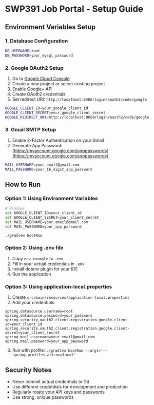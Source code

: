 # SWP391 Job Portal - Setup Guide

## Environment Variables Setup

### 1. Database Configuration

```bash
DB_USERNAME=root
DB_PASSWORD=your_mysql_password
```

### 2. Google OAuth2 Setup

1. Go to [Google Cloud Console](https://console.cloud.google.com/)
2. Create a new project or select existing project
3. Enable Google+ API
4. Create OAuth2 credentials
5. Set redirect URI: `http://localhost:8080/login/oauth2/code/google`

```bash
GOOGLE_CLIENT_ID=your_google_client_id
GOOGLE_CLIENT_SECRET=your_google_client_secret
GOOGLE_REDIRECT_URI=http://localhost:8080/login/oauth2/code/google
```

### 3. Gmail SMTP Setup

1. Enable 2-Factor Authentication on your Gmail
2. Generate App Password: [https://myaccount.google.com/apppasswords](https://myaccount.google.com/apppasswords)

```bash
MAIL_USERNAME=your_email@gmail.com
MAIL_PASSWORD=your_16_digit_app_password
```

## How to Run

### Option 1: Using Environment Variables

```bash
# Windows
set GOOGLE_CLIENT_ID=your_client_id
set GOOGLE_CLIENT_SECRET=your_client_secret
set MAIL_USERNAME=your_email@gmail.com
set MAIL_PASSWORD=your_app_password

./gradlew bootRun
```


### Option 2: Using .env file

1. Copy `env.example` to `.env`
2. Fill in your actual credentials in `.env`
3. Install dotenv plugin for your IDE
4. Run the application

### Option 3: Using application-local.properties

1. Create `src/main/resources/application-local.properties`
2. Add your credentials:

```properties
spring.datasource.username=root
spring.datasource.password=your_password
spring.security.oauth2.client.registration.google.client-id=your_client_id
spring.security.oauth2.client.registration.google.client-secret=your_client_secret
spring.mail.username=your_email@gmail.com
spring.mail.password=your_app_password
```

3. Run with profile: `./gradlew bootRun --args='--spring.profiles.active=local'`

## Security Notes

- Never commit actual credentials to Git
- Use different credentials for development and production
- Regularly rotate your API keys and passwords
- Use strong, unique passwords

